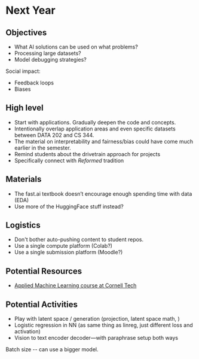 # Next Year

## Objectives

* What AI solutions can be used on what problems?
* Processing large datasets?
* Model debugging strategies?

Social impact:

* Feedback loops
* Biases

## High level

* Start with applications. Gradually deepen the code and concepts.
* Intentionally overlap application areas and even specific datasets between DATA 202 and CS 344.
* The material on interpretability and fairness/bias could have come much earlier in the semester.
* Remind students about the drivetrain approach for projects
* Specifically connect with *Reformed* tradition

## Materials

* The fast.ai textbook doesn’t encourage enough spending time with data (EDA)
* Use more of the HuggingFace stuff instead?


## Logistics

* Don't bother auto-pushing content to student repos.
* Use a single compute platform (Colab?)
* Use a single submission platform (Moodle?)


## Potential Resources

* [Applied Machine Learning course at Cornell Tech](https://www.youtube.com/playlist?list=PL2UML_KCiC0UlY7iCQDSiGDMovaupqc83)

## Potential Activities

* Play with latent space / generation (projection, latent space math, )
* Logistic regression in NN (as same thing as linreg, just different loss and activation)
* Vision to text encoder decoder—with paraphrase setup both ways

Batch size -- can use a bigger model.


